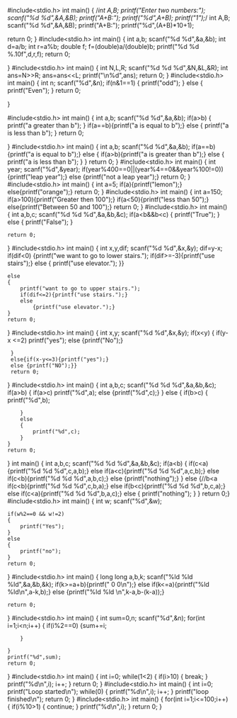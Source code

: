 
#include<stdio.h>
int main()
{
  /*int A,B;
  printf("Enter two numbers:");
  scanf("%d %d",&A,&B);
  printf("A+B:");
  printf("%d",A+B);
  printf("1");*/
int A,B;
scanf("%d %d",&A,&B);
printf("A+B:");
printf("%d",(A+B)*10+1);




   return 0;
}
#include<stdio.h>
int main()
{
    int a,b;
    scanf("%d %d",&a,&b);
    int d=a/b;
    int r=a%b;
    double f;
    f=(double)a/(double)b;
    printf("%d %d %.10f",d,r,f);
    return 0;


}
#include<stdio.h>
int main()
{
   int N,L,R;
   scanf("%d %d %d",&N,&L,&R);
   int ans=N>>R;
   ans=ans<<L;
   printf("\n%d",ans);
   return 0;
}
#include<stdio.h>
int main()
{
    int n;
    scanf("%d",&n);
    if(n&1==1)
    {
        printf("odd");
    }
    else
    {
        printf("Even");
    }
    return 0;

}

#include<stdio.h>
int main()
{
    int a,b;
    scanf("%d %d",&a,&b);
    if(a>b)
    {
        printf("a greater than b");
    }
    if(a==b){printf("a is equal to b");}
    else
    {
        printf("a is less than b");
    }
    return 0;

}
#include<stdio.h>
int main()
{
    int a,b;
    scanf("%d %d",&a,&b);
    if(a==b){printf("a is equal to b");}
    else
    {
        if(a>b){printf("a is greater than b");}
        else
        {
            printf("a is less than b");
        }
    }
    return 0;
}
#include<stdio.h>
int main()
{
    int year;
    scanf("%d",&year);
    if(year%400==0||(year%4==0&&year%100!=0)){printf("leap year");}
    else {printf("not a leap year");}
    return 0;
}
#include<stdio.h>
int main()
{
   int a=5;
   if(a){printf("lemon");}
   else{printf("orange");}
    return 0;
}
#include<stdio.h>
int main()
{
  int a=150;
  if(a>100){printf("Greater then 100");}
  if(a<50){printf("less than 50");}
  else{printf("Between 50 and 100");}
    return 0;
}
#include<stdio.h>
int main()
{
  int a,b,c;
  scanf("%d %d %d",&a,&b,&c);
  if(a<b&&b<c)
  {
      printf("True");
  }
  else
  {
      printf("False");
  }

    return 0;
}
#include<stdio.h>
int main()
{
    int x,y,dif;
    scanf("%d %d",&x,&y);
    dif=y-x;
    if(dif<0)
    {printf("we want to go to lower stairs.");
    if(dif>=-3){printf("use stairs");}
    else
    {
        printf("use elevator.");
    }}

    else
    {
        printf("want to go to upper stairs.");
        if(dif<=2){printf("use stairs.");}
        else
            {printf("use elevator.");}
    }
    return 0;
}
#include<stdio.h>
 int main()
 {
     int x,y;
     scanf("%d %d",&x,&y);
     if(x<y)
     {
         if(y-x <=2)
            printf("yes");
         else {printf("No");}

     }
     else{if(x-y<=3){printf("yes");}
     else {printf("NO");}}
     return 0;

 }
#include<stdio.h>
int main()
{
    int a,b,c;
    scanf("%d %d %d",&a,&b,&c);
    if(a>b)
    {
        if(a>c)
            printf("%d",a);
        else {printf("%d",c);}
    }
    else
    {
        if(b>c)
        {
            printf("%d",b);

        }
        else
        {
            printf("%d",c);
        }
    }
    return 0;
}
int main()
{
   int a,b,c;
   scanf("%d %d %d",&a,&b,&c);
   if(a<b)
   {
       if(c<a){printf("%d %d %d",c,a,b);}
       else if(a<c){printf("%d %d %d",a,c,b);}
       else if(c<b){printf("%d %d %d",a,b,c);}
       else {printf("nothing");}
   }
   else
   {//b<a
       if(c<b){printf("%d %d %d",c,b,a);}
       else if(b<c){printf("%d %d %d",b,c,a);}
       else if(c<a){printf("%d %d %d",b,a,c);}
       else
       {
           printf("nothing");
       }
   }
   return 0;}
   #include<stdio.h>
int main()
{
    int w;
    scanf("%d",&w);

    if(w%2==0 && w!=2)
    {
        printf("Yes");
    }
    else
    {
        printf("no");
    }
    return 0;
}
#include<stdio.h>
int main()
{
   long long a,b,k;
   scanf("%ld %ld %ld",&a,&b,&k);
   if(k>=a+b){printf(" 0 0\n");}
   else if(k<=a){printf("%ld %ld\n",a-k,b);}
   else {printf("%ld %ld \n",k-a,b-(k-a));}

    return 0;
}
#include<stdio.h>
int main()
{
    int sum=0,n;
    scanf("%d",&n);
    for(int i=1;i<n;i++)
    {
        if(i%2==0)
        {sum+=i;

        }

    }
    printf("%d",sum);
    return 0;
}
#include<stdio.h>
int main()
{
    int i=0;
    while(1<2)
    {
        if(i>10)
        {
            break;
        }
        printf("%d\n",i);
        i++;
    }
    return 0;
}
#include<stdio.h>
int main()
{
    int i=0;
    printf("Loop started\n");
    while(0)
    {
        printf("%d\n",i);
        i++;
    }
    printf("loop finished\n");
    return 0;
}
#include<stdio.h>
int main()
{
 for(int i=1;i<=100;i++)
 {
     if(i%10>1)
     {
         continue;
     }
     printf("%d\n",i);
 }
 return 0;
}
